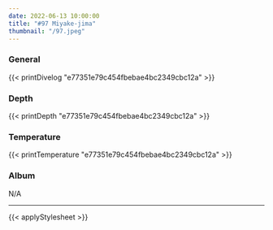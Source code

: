 ```yaml
---
date: 2022-06-13 10:00:00
title: "#97 Miyake-jima"
thumbnail: "/97.jpeg"
---
```


### General

{{< printDivelog "e77351e79c454fbebae4bc2349cbc12a" >}}

### Depth

{{< printDepth "e77351e79c454fbebae4bc2349cbc12a" >}}

### Temperature

{{< printTemperature "e77351e79c454fbebae4bc2349cbc12a" >}}

### Album

N/A

---

{{< applyStylesheet >}}
